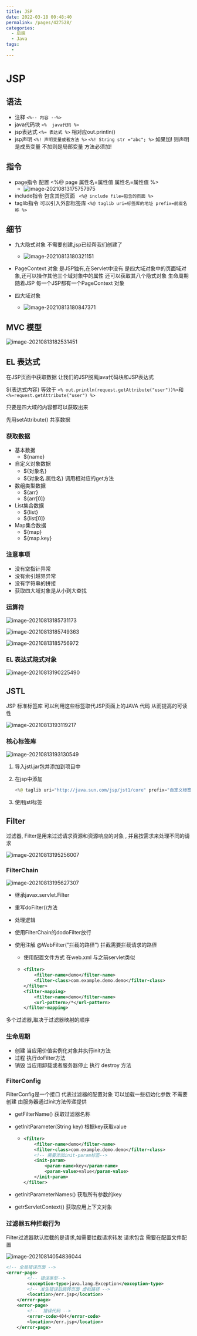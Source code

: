 ```yaml
---
title: JSP
date: 2022-03-18 00:48:40
permalink: /pages/427528/
categories:
  - 后端
  - Java
tags:
  - 
---
```

# JSP

## 语法

- 注释  `<%-- 内容 --%>`
- java代码块  `<%  java代码 %>`
- jsp表达式   `<%= 表达式 %>`   相对应out.println()
- jsp声明  `<%! 声明变量或者方法 %>`   `<%! String str ="abc"; %>`   如果加! 则声明是成员变量 不加则是局部变量   方法必须加!

## 指令

- page指令  配置 <%@ page 属性名=属性值 属性名=属性值 %>
  - ![image-20210813175757975](https://cdn.jsdelivr.net/gh/Iekrwh/images/md-images/image-20210813175757975.png)
- include指令 包含其他页面  ` <%@ include file=包含的页面 %>`
- taglib指令  可以引入外部标签库   `<%@ taglib uri=标签库的地址 prefix=前缀名称 %>`



## 细节

- 九大隐式对象  不需要创建,jsp已经帮我们创建了
  - ![image-20210813180321151](https://cdn.jsdelivr.net/gh/Iekrwh/images/md-images/image-20210813180321151.png)

- PageContext 对象 是JSP独有,在Servlet中没有  是四大域对象中的页面域对象,还可以操作其他三个域对象中的属性  还可以获取其八个隐式对象   生命周期随着JSP  每一个JSP都有一个PageContext 对象
- 四大域对象
  - ![image-20210813180847371](https://cdn.jsdelivr.net/gh/Iekrwh/images/md-images/image-20210813180847371.png)

## MVC 模型

![image-20210813182531451](https://cdn.jsdelivr.net/gh/Iekrwh/images/md-images/image-20210813182531451.png)



## EL 表达式

在JSP页面中获取数据 让我们的JSP脱离java代码块和JSP表达式

${表达式内容}  等效于 `<% out.println(request.getAttribute("user"))%>`和` <%=request.getAttribute("user") %>`

只要是四大域的内容都可以获取出来

先用setAttribute() 共享数据



### 获取数据

- 基本数据
  - ${name}
- 自定义对象数据
  - ${对象名}
  - ${对象名.属性名}  调用相对应的get方法
- 数组类型数据
  - ${arr}
  - ${arr[0]}
- List集合数据
  - ${list}
  - ${list[0]}
- Map集合数据
  - ${map}
  - ${map.key}

### 注意事项

- 没有空指针异常
- 没有索引越界异常
- 没有字符串的拼接
- 获取四大域对象是从小到大查找

### 运算符

![image-20210813185731173](https://cdn.jsdelivr.net/gh/Iekrwh/images/md-images/image-20210813185731173.png)

![image-20210813185749363](https://cdn.jsdelivr.net/gh/Iekrwh/images/md-images/image-20210813185749363.png)

![image-20210813185756972](https://cdn.jsdelivr.net/gh/Iekrwh/images/md-images/image-20210813185756972.png)





### EL 表达式隐式对象

![image-20210813190225490](https://cdn.jsdelivr.net/gh/Iekrwh/images/md-images/image-20210813190225490.png)



## JSTL

JSP 标准标签库 可以利用这些标签取代JSP页面上的JAVA 代码 从而提高的可读性

![image-20210813193119217](https://cdn.jsdelivr.net/gh/Iekrwh/images/md-images/image-20210813193119217.png)

### 核心标签库

![image-20210813193130549](https://cdn.jsdelivr.net/gh/Iekrwh/images/md-images/image-20210813193130549.png)

1. 导入jstl.jar包并添加到项目中

2. 在jsp中添加

   ```java
   <%@ taglib uri="http://java.sun.com/jsp/jst1/core" prefix="自定义标签"%>
   ```

3. 使用jstl标签



## Filter

过滤器,  Filter是用来过滤请求资源和资源响应的对象 , 并且按需求来处理不同的请求

![image-20210813195256007](https://cdn.jsdelivr.net/gh/Iekrwh/images/md-images/image-20210813195256007.png)

### FilterChain

![image-20210813195627307](https://cdn.jsdelivr.net/gh/Iekrwh/images/md-images/image-20210813195627307.png)

- 继承javax.servlet.Filter

- 重写doFilter()方法

- 处理逻辑

- 使用FilterChain的dodoFilter放行

- 使用注解 @WebFilter("拦截的路径") 拦截需要拦截请求的路径

  - 使用配置文件方式 在web.xml 与之前servlet类似

  - ```xml
    <filter>
        <filter-name>demo</filter-name>
        <filter-class>com.example.demo.demo</filter-class>
    </filter>
    <filter-mapping>
        <filter-name>demo</filter-name>
        <url-pattern>/*</url-pattern>
    </filter-mapping>
    ```

多个过滤器,取决于过滤器映射的顺序



### 生命周期

-  创建    当应用价值实例化对象并执行init方法
- 过程     执行doFilter方法
- 销毁   当应用卸载或者服务器停止  执行 destroy 方法



### FilterConfig

FilterConfig是一个接口 代表过滤器的配置对象 可以加载一些初始化参数  不需要创建  由服务器通过init方法传递提供

- getFilterName()   获取过滤器名称

- getInitParameter(String key)  根据key获取value

  - ```xml
    <filter>
        <filter-name>demo</filter-name>
        <filter-class>com.example.demo.demo</filter-class>
        <!-- 需要添加init-param标签-->
        <init-param>
            <param-name>key</param-name>
            <param-value>value</param-value>
        </init-param>
    </filter>
    ```

- getInitParameterNames()  获取所有参数的key

- getrServletContext()  获取应用上下文对象



### 过滤器五种拦截行为

Filter过滤器默认拦截的是请求,如需要拦截请求转发 请求包含 需要在配置文件配置

![image-20210814054836044](https://cdn.jsdelivr.net/gh/Iekrwh/images/md-images/image-20210814054836044.png)

```xml
<!-- 全局错误页面 -->
<error-page>
    	<!-- 错误类型-->
        <exception-type>java.lang.Exception</exception-type>
    	<!-- 发生错误后跳转页面 虚拟路径 -->
        <location>/err.jsp</location>
    </error-page>
    <error-page>
        <!--  错误代码 -->
        <error-code>404</error-code>
        <location>/err.jsp</location>
    </error-page>
```



